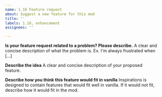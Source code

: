 ```yaml
---
name: 1.16 Feature request
about: Suggest a new feature for this mod
title: ''
labels: 1.16, enhancement
assignees: ''

---
```


**Is your feature request related to a problem? Please describe.**
A clear and concise description of what the problem is. Ex. I'm always frustrated when [...]

**Describe the idea**
A clear and concise description of your proposed feature.

**Describe how you think this feature would fit in vanilla**
Inspirations is designed to contain features that would fit well in vanilla. If it would not fit, describe how it would fit in the mod.
